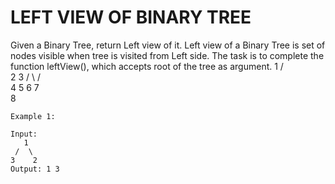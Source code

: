 # LEFT VIEW OF BINARY TREE
Given a Binary Tree, return Left view of it. Left view of a Binary Tree is set of nodes visible when tree is visited from Left side. The task is to complete the function leftView(), which accepts root of the tree as argument.
          1
       /     \
     2        3
   /   \    /   \
  4     5   6    7
   \
     8   

```
Example 1:

Input:
   1
 /  \
3    2
Output: 1 3

```
